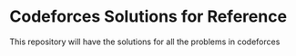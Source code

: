 # Codeforces Solutions for Reference

This repository will have the solutions for all the problems in codeforces 
